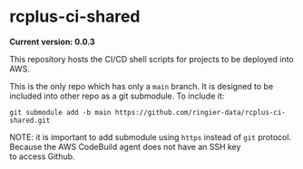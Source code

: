 # rcplus-ci-shared

**Current version: 0.0.3**

This repository hosts the CI/CD shell scripts for projects to be deployed into AWS.

This is the only repo which has only a `main` branch. It is designed to be included into other repo as a git submodule. To include it:
```shell-script
git submodule add -b main https://github.com/ringier-data/rcplus-ci-shared.git
```

NOTE: it is important to add submodule using `https` instead of `git` protocol. Because the AWS CodeBuild agent does not have an SSH key  
to access Github.
